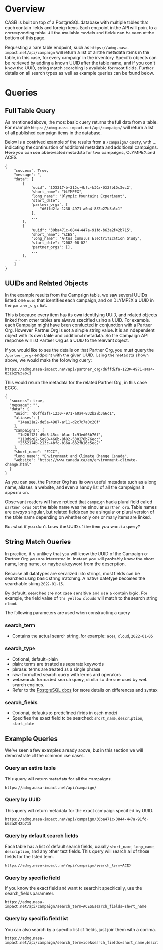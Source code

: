 # Overview

CASEI is built on top of a PostgreSQL database with multiple tables that each contain fields and foreign keys. Each endpoint in the API will point to a corresponding table. All the available models and fields can be seen at the bottom of this page.

Requesting a bare table endpoint, such as `https://admg.nasa-impact.net/api/campaign` will return a list of all the metadata items in the table, in this case, for every campaign in the inventory. Specific objects can be retrieved by adding a known UUID after the table name, and if you don't know the UUID, string match searching is available for most fields. Further details on all search types as well as example queries can be found below.

# Queries
## Full Table Query
As mentioned above, the most basic query returns the full data from a table. For example `https://admg.nasa-impact.net/api/campaign/` will return a list of all published campaign items in the database.

Below is a contrived example of the results from a `/campaign/` query, with ... indicating the continuation of additional metadata and additional campaigns. Here you can see abbreviated metadata for two campaigns, OLYMPEX and ACES.

```
{ 
    "success": True, 
    "message": ", 
    "data": [
        { 
            "uuid": "2552174b-213c-4bfc-b36a-632fb16c5ec2",
            "short_name": "OLYMPEX",
            "long_name": "Olympic Mountains Experiment",
            "start_date":
            "partner_orgs": [
                "d6ffd2fa-1230-4971-a0a4-832b27b3a6c1"
            ],
            ...
        }, 
        { 
            "uuid": "30ba471c-0844-447a-91fd-b63a2f42b715",
            "short_name": "ACES",
            "long_name": "Altus Cumulus Electrification Study",
            "start_date": "2002-08-02"
            "partner_orgs": [],
            ...
        }, 
    ...
    ]
}
```
## UUIDs and Related Objects

In the example results from the Campaign table, we saw several UUIDs listed: one `uuid` that identifies each campaign, and on OLYMPEX a UUID in the `partner_orgs` list.

This is because every item has its own identifying UUID, and related objects linked from other tables are always specified using a UUID. For example, each Campaign might have been conducted in conjunction with a Partner Org. However, Partner Org is not a simple string value. It is an independent object with its own table and additional metadata. So the Campaign API response will list Partner Org as a UUID to the relevant object.

If you would like to see the details on that Partner Org, you must query the `/partner_org/` endpoint with the given UUID. Using the metadata shown above, we would make the following query:
```
https://admg.nasa-impact.net/api/partner_org/d6ffd2fa-1230-4971-a0a4-832b27b3a6c1
```
This would return the metadata for the related Partner Org, in this case, ECCC.
```
{
  "success": true,
  "message": "",
  "data": {
    "uuid": "d6ffd2fa-1230-4971-a0a4-832b27b3a6c1",
    "aliases": [
      "14aa21a2-de5a-4987-af11-d2c7c7a0c20f"
    ],
    "campaigns": [
      "1d26f72f-d9d5-45cc-b5ac-1c91ed05b76f",
      "118d9d82-5e90-466b-8b82-530276b76ecc",
      "2552174b-213c-4bfc-b36a-632fb16c5ec2"
    ],
    "short_name": "ECCC",
    "long_name": "Environment and Climate Change Canada",
    "website": "https://www.canada.ca/en/environment-climate-change.html"
  }
}
```
As you can see, the Partner Org has its own useful metadata such as a long name, aliases, a website, and even a handy list of all the campaigns it appears on.

Observant readers will have noticed that `campaign` had a plural field called `partner_orgs` but the table name was the singular `partner_org`. Table names are *always* singular, but related fields can be a singular or plural version of the table name depending on whether only one or many items are linked.

But what if you don't know the UUID of the item you want to query?

## String Match Queries
In practice, it is unlikely that you will know the UUID of the Campaign or Partner Org you are interested in. Instead you will probably know the short name, long name, or maybe a keyword from the description.

Because all datatypes are serialized into strings, most fields can be searched using basic string matching. A native datetype becomes the searchable string `2022-01-15`. 

By default, searches are not case sensitive and use a contain logic. For example, the field value of `the yellow clouds` will match to the search string `cloud`. 

The following parameters are used when constructing a query.

### search_term
- Contains the actual search string, for example: `aces`, `cloud`, `2022-01-05`

### search_type
- Optional, default=plain
- plain: terms are treated as separate keywords
- phrase: terms are treated as a single phrase
- raw: formatted search query with terms and operators
- websearch: formatted search query, similar to the one used by web search engines. 
- Refer to the [PostgreSQL docs](https://www.postgresql.org/docs/current/textsearch-controls.html#TEXTSEARCH-PARSING-QUERIES) for more details on differences and syntax

### search_fields
- Optional, defaults to predefined fields in each model
- Specifies the exact field to be searched: `short_name`, `description`, `start_date`



## Example Queries
We've seen a few examples already above, but in this section we will demonstrate all the common use cases.

### Query an entire table
This query will return metadata for all the campaigns.
```
https://admg.nasa-impact.net/api/campaign/
```
### Query by UUID
This query will return metadata for the exact campaign specified by UUID.
```
https://admg.nasa-impact.net/api/campaign/30ba471c-0844-447a-91fd-b63a2f42b715
```
### Query by default search fields
Each table has a list of default search fields, usually `short_name`, `long_name`, `description`, and any other text fields. This query will search all of those fields for the listed term.
```
https://admg.nasa-impact.net/api/campaign/search_term=ACES
```
### Query by specific field
If you know the exact field and want to search it specifically, use the search_fields parameter.
```
https://admg.nasa-impact.net/api/campaign/search_term=ACES&search_fields=short_name
```
### Query by specific field list
You can also search by a specific list of fields, just join them with a comma.
```
https://admg.nasa-impact.net/api/campaign/search_term=ice&search_fields=short_name,description
```
